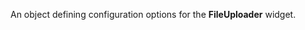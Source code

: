 <!--**
/*-------------------------------------------
    Auto-generated file. Do not modify.
-------------------------------------------

**-->

<!--shortDescription-->
An object defining configuration options for the **FileUploader** widget.
<!--/shortDescription-->

<!--fullDescription-->

<!--/fullDescription-->